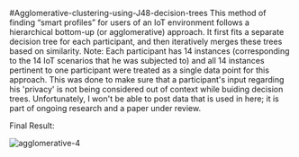 #Agglomerative-clustering-using-J48-decision-trees
This method of finding “smart profiles” for users of an IoT environment follows a hierarchical bottom-up (or agglomerative) approach. It first fits a separate decision tree for each participant, and then iteratively merges these trees based on similarity.
Note: Each participant has 14 instances (corresponding to the 14 IoT scenarios that he was subjected to) and all 14 instances pertinent to one participant were treated as a single data point for this approach. This was done to make sure that a participant's input regarding his 'privacy' is not being considered out of context while buiding decision trees.
Unfortunately, I won't be able to post data that is used in here; it is part of ongoing research and a paper under review.

Final Result:

![agglomerative-4](https://user-images.githubusercontent.com/24614382/32467413-80d6758c-c318-11e7-861f-89f91ce8da9b.jpg)
